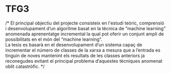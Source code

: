 # TFG3
/*
El principal objectiu del projecte consisteix en l'estudi teòric, comprensió i desenvolupament d’un algoritme basat en la tècnica de “machine learning” anomenada aprenentatge incremental la qual pot oferir un conjunt ampli de possibilitats en el món del “machine learning”.  
La tesis es basarà en el desenvolupament d’un sistema capaç de incrementar el número de classes de la xarxa a mesura que a l’entrada es tinguin de noves mantenint els resultats de les classes anteriors ja reconegudes evitant el principal problema d’aquestes tècniques anomenat oblit catastròfic. 
*/

